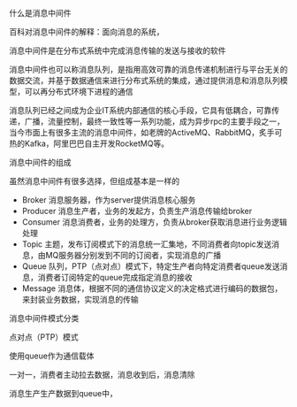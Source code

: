 什么是消息中间件

百科对消息中间件的解释：面向消息的系统，

消息中间件是在分布式系统中完成消息传输的发送与接收的软件

消息中间件也可以称消息队列，是指用高效可靠的消息传递机制进行与平台无关的数据交流，并基于数据通信来进行分布式系统的集成，通过提供消息和消息队列模型，可以再分布式环境下进程的通信

消息队列已经之间成为企业IT系统内部通信的核心手段，它具有低耦合，可靠传递，广播，流量控制，最终一致性等一系列功能，成为异步rpc的主要手段之一，当今市面上有很多主流的消息中间件，如老牌的ActiveMQ、RabbitMQ，炙手可热的Kafka，阿里巴巴自主开发RocketMQ等。


消息中间件的组成

虽然消息中间件有很多选择，但组成基本是一样的

- Broker 消息服务器，作为server提供消息核心服务
- Producer 消息生产者，业务的发起方，负责生产消息传输给broker
- Consumer 消息消费者，业务的处理方，负责从broker获取消息进行业务逻辑处理
- Topic 主题，发布订阅模式下的消息统一汇集地，不同消费者向topic发送消息，由MQ服务器分别发到不同的订阅者，实现消息的广播
- Queue 队列，PTP（点对点）模式下，特定生产者向特定消费者queue发送消息，消费者订阅特定的queue完成指定消息的接收
- Message 消息体，根据不同的通信协议定义的决定格式进行编码的数据包，来封装业务数据，实现消息的传输

消息中间件模式分类

点对点（PTP）模式

使用queue作为通信载体

一对一，消费者主动拉去数据，消息收到后，消息清除

消息生产生产数据到queue中，

